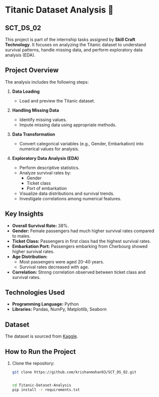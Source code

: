 # Titanic Dataset Analysis 🚢
## SCT_DS_02
This project is part of the internship tasks assigned by **Skill Craft Technology**. It focuses on analyzing the Titanic dataset to understand survival patterns, handle missing data, and perform exploratory data analysis (EDA).  

## Project Overview

The analysis includes the following steps:

1. **Data Loading**
   - Load and preview the Titanic dataset.

2. **Handling Missing Data**
   - Identify missing values.
   - Impute missing data using appropriate methods.

3. **Data Transformation**
   - Convert categorical variables (e.g., Gender, Embarkation) into numerical values for analysis.

4. **Exploratory Data Analysis (EDA)**
   - Perform descriptive statistics.
   - Analyze survival rates by:
     - Gender
     - Ticket class
     - Port of embarkation
   - Visualize data distributions and survival trends.
   - Investigate correlations among numerical features.

## Key Insights

- **Overall Survival Rate:** 38%.
- **Gender:** Female passengers had much higher survival rates compared to males.
- **Ticket Class:** Passengers in first class had the highest survival rates.
- **Embarkation Port:** Passengers embarking from Cherbourg showed higher survival rates.
- **Age Distribution:** 
  - Most passengers were aged 20-40 years.
  - Survival rates decreased with age.
- **Correlation:** Strong correlation observed between ticket class and survival rates.

## Technologies Used

- **Programming Language:** Python
- **Libraries:** Pandas, NumPy, Matplotlib, Seaborn

## Dataset

The dataset is sourced from [Kaggle](https://www.kaggle.com).

## How to Run the Project

1. Clone the repository:
   ```bash
   git clone https://github.com/krishanmohan93/SCT_DS_02.git

   
   cd Titanic-Dataset-Analysis
   pip install -r requirements.txt

   

